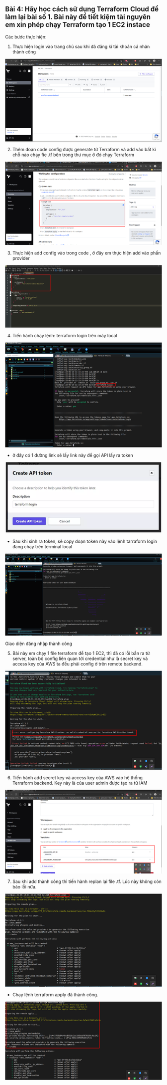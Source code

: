 ## Bài 4: Hãy học cách sử dụng Terraform Cloud để làm lại bài số 1. Bài này để tiết kiệm tài nguyên em xin phép chạy Terraform tạo 1 EC2 instace 



Các bước thực hiện:
1.	Thực hiện login vào trang chủ sau khi đã đăng kí tài khoản cá nhân thành công

![markdown](image\1_Dangnhap_Workspace.png)

2.	Thêm đoạn code config được generate từ Terraform và add vào bất kì chỗ nào chạy fie .tf bên trong thư mục ở đó chạy Terraform

![markdown](image\2_layCode.png)


3.	Thực hiện add config vào trong code , ở đây em thực hiện add vào phần provider

![markdown](image\3_addCode.png)

4.	Tiến hành chạy lệnh: terraform login trên máy local

![markdown](image\4_chaylenh_login.png)


- ở đây có 1 đường link sẽ lấy link này để gọi API lấy ra token


![markdown](image\fffff.png)

- Sau khi sinh ra token, sẽ copy đoạn token này vào lệnh tarraform login đang chạy trên terminal local

![markdown](image\5_Dangnhap_Terminal.png)

Giao diện đăng nhập thành công

5.	Bài này em chạy 1 file terraform để tạo 1 EC2, thì đã có lỗi bắn ra từ server, toàn bộ config liên quan tới credential như là secret key và access key của AWS ta đều phải config ở trên remote backend. 

![markdown](image\6_loi.png)

6.	Tiến hành add secret key và access key của AWS vào hệ thống Terraform backend. Key này là của user admin được tạo ra từ IAM 


![markdown](image\7_savekey.png)

7.	Sau khi add thành công thì tiến hành replan lại file .tf. Lúc này không còn báo lỗi nữa. 

![markdown](image\8_replan.png)

- Chạy lệnh terraform apply đã thành công.


![markdown](image\9_chaysaukhiaddKey.png)
